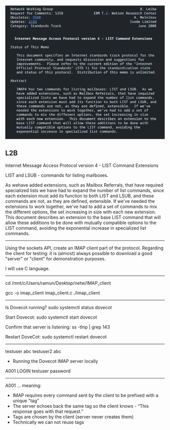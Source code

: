 ![alt text](image.png)


## L2B

Internet Message Access Protocol version 4 - LIST Command Extensions

LIST and LSUB - commands for listing mailboxes.

As wehave added extensions, such as Mailbox Referrals, that have required
specialized lists we have had to expand the number of list commands,
since each extension must add its function to both LIST and LSUB, and
these commands are not, as they are defined, extensible.  If we've
needed the extensions to work together, we've had to add a set of
commands to mix the different options, the set increasing in size
with each new extension.  This document describes an extension to the
base LIST command that will allow these additions to be done with
mutually compatible options to the LIST command, avoiding the
exponential increase in specialized list commands.



----------------------------------------

Using the sockets API, create an IMAP client part of the protocol.
Regarding the client for testing: it is (almost) always possible to download a good "server" or "client" for demonstration purposes.

I will use C language.

----------------------------------------

cd /mnt/c/Users/ramun/Desktop/netw/IMAP_client

gcc -o imap_client imap_client.c
./imap_client

----------------------------------------

Is Dovecot running?
sudo systemctl status dovecot

Start Dovecot:
sudo systemctl start dovecot

Confirm that server is listening: 
ss -tlnp | grep 143

Restart DoveCot:
sudo systemctl restart dovecot

----------------------------------------

testuser abc
testuser2 abc

- Running the Dovecot IMAP server locally


A001 LOGIN testuser password


----------------------------------------

A001 ... meaning:
- IMAP requires every command sent by the client to be prefixed with a unique "tag"
- The server echoes back the same tag so the client knows - “This response goes with that request.”
- Tags are chosen by the client (server never creates them)
- Technically we can not reuse tags